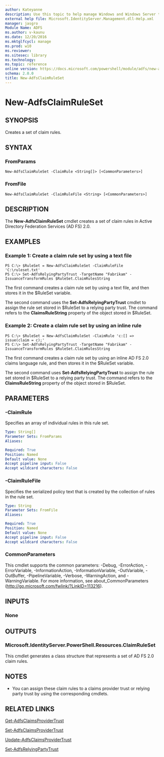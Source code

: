 ```yaml
---
author: Kateyanne
description: Use this topic to help manage Windows and Windows Server technologies with Windows PowerShell.
external help file: Microsoft.IdentityServer.Management.dll-Help.xml
manager: jasgro
Module Name: ADFS
ms.author: v-kaunu
ms.date: 12/20/2016
ms.mktglfcycl: manage
ms.prod: w10
ms.reviewer: 
ms.sitesec: library
ms.technology: 
ms.topic: reference
online version: https://docs.microsoft.com/powershell/module/adfs/new-adfsclaimruleset?view=windowsserver2016-ps&wt.mc_id=ps-gethelp
schema: 2.0.0
title: New-AdfsClaimRuleSet
---
```


# New-AdfsClaimRuleSet

## SYNOPSIS
Creates a set of claim rules.

## SYNTAX

### FromParams
```
New-AdfsClaimRuleSet -ClaimRule <String[]> [<CommonParameters>]
```

### FromFile
```
New-AdfsClaimRuleSet -ClaimRuleFile <String> [<CommonParameters>]
```

## DESCRIPTION
The **New-AdfsClaimRuleSet** cmdlet creates a set of claim rules in Active Directory Federation Services (AD FS) 2.0.

## EXAMPLES

### Example 1: Create a claim rule set by using a text file
```
PS C:\> $RuleSet = New-AdfsClaimRuleSet -ClaimRuleFile 'C:\ruleset.txt'
PS C:\> Set-AdfsRelyingPartyTrust -TargetName "Fabrikam" -IssuanceTransformRules $RuleSet.ClaimRulesString
```

The first command creates a claim rule set by using a text file, and then stores it in the $RuleSet variable.

The second command uses the **Set-AdfsRelyingPartyTrust** cmdlet to assign the rule set stored in $RuleSet to a relying party trust.
The command refers to the **ClaimsRuleString** property of the object stored in $RuleSet.

### Example 2: Create a claim rule set by using an inline rule
```
PS C:\> $RuleSet = New-AdfsClaimRuleSet -ClaimRule 'c:[] => issue(claim = c);'
PS C:\> Set-AdfsRelyingPartyTrust -TargetName "Fabrikam" -IssuanceTransformRules $RuleSet.ClaimRulesString
```

The first command creates a claim rule set by using an inline AD FS 2.0 claims language rule, and then stores it in the $RuleSet variable.

The second command uses **Set-AdfsRelyingPartyTrust** to assign the rule set stored in $RuleSet to a relying party trust.
The command refers to the **ClaimsRuleString** property of the object stored in $RuleSet.

## PARAMETERS

### -ClaimRule
Specifies an array of individual rules in this rule set.

```yaml
Type: String[]
Parameter Sets: FromParams
Aliases: 

Required: True
Position: Named
Default value: None
Accept pipeline input: False
Accept wildcard characters: False
```

### -ClaimRuleFile
Specifies the serialized policy text that is created by the collection of rules in the rule set.

```yaml
Type: String
Parameter Sets: FromFile
Aliases: 

Required: True
Position: Named
Default value: None
Accept pipeline input: False
Accept wildcard characters: False
```

### CommonParameters
This cmdlet supports the common parameters: -Debug, -ErrorAction, -ErrorVariable, -InformationAction, -InformationVariable, -OutVariable, -OutBuffer, -PipelineVariable, -Verbose, -WarningAction, and -WarningVariable. For more information, see about_CommonParameters (http://go.microsoft.com/fwlink/?LinkID=113216).

## INPUTS

### None

## OUTPUTS

### Microsoft.IdentityServer.PowerShell.Resources.ClaimRuleSet
This cmdlet generates a class structure that represents a set of AD FS 2.0 claim rules.

## NOTES
* You can assign these claim rules to a claims provider trust or relying party trust by using the corresponding cmdlets.

## RELATED LINKS

[Get-AdfsClaimsProviderTrust](./Get-AdfsClaimsProviderTrust.md)

[Set-AdfsClaimsProviderTrust](./Set-AdfsClaimsProviderTrust.md)

[Update-AdfsClaimsProviderTrust](./Update-AdfsClaimsProviderTrust.md)

[Set-AdfsRelyingPartyTrust](./Set-AdfsRelyingPartyTrust.md)

